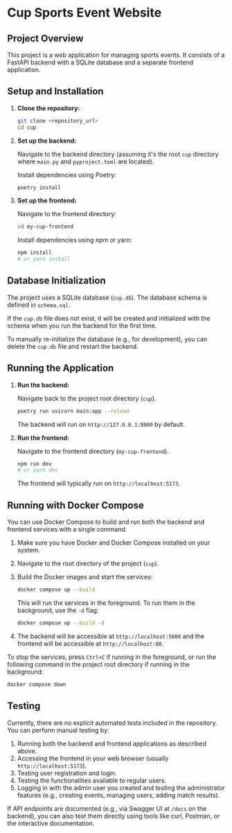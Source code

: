 # Cup Sports Event Website

## Project Overview

This project is a web application for managing sports events. It consists of a FastAPI backend with a SQLite database and a separate frontend application.

## Setup and Installation

1.  **Clone the repository:**

    ```bash
    git clone <repository_url>
    cd cup
    ```

2.  **Set up the backend:**

    Navigate to the backend directory (assuming it's the root `cup` directory where `main.py` and `pyproject.toml` are located).

    Install dependencies using Poetry:

    ```bash
    poetry install
    ```

3.  **Set up the frontend:**

    Navigate to the frontend directory:

    ```bash
    cd my-cup-frontend
    ```

    Install dependencies using npm or yarn:

    ```bash
    npm install
    # or yarn install
    ```

## Database Initialization

The project uses a SQLite database (`cup.db`). The database schema is defined in `schema.sql`.

If the `cup.db` file does not exist, it will be created and initialized with the schema when you run the backend for the first time.

To manually re-initialize the database (e.g., for development), you can delete the `cup.db` file and restart the backend.

## Running the Application

1.  **Run the backend:**

    Navigate back to the project root directory (`cup`).

    ```bash
    poetry run uvicorn main:app --reload
    ```

    The backend will run on `http://127.0.0.1:8000` by default.

2.  **Run the frontend:**

    Navigate to the frontend directory (`my-cup-frontend`).

    ```bash
    npm run dev
    # or yarn dev
    ```

    The frontend will typically run on `http://localhost:5173`.

## Running with Docker Compose

You can use Docker Compose to build and run both the backend and frontend services with a single command.

1.  Make sure you have Docker and Docker Compose installed on your system.
2.  Navigate to the root directory of the project (`cup`).
3.  Build the Docker images and start the services:

    ```bash
    docker compose up --build
    ```

    This will run the services in the foreground. To run them in the background, use the `-d` flag:

    ```bash
    docker compose up --build -d
    ```

4.  The backend will be accessible at `http://localhost:5000` and the frontend will be accessible at `http://localhost:80`.

To stop the services, press `Ctrl+C` if running in the foreground, or run the following command in the project root directory if running in the background:

```bash
docker compose down
```

## Testing

Currently, there are no explicit automated tests included in the repository. You can perform manual testing by:

1.  Running both the backend and frontend applications as described above.
2.  Accessing the frontend in your web browser (usually `http://localhost:5173`).
3.  Testing user registration and login.
4.  Testing the functionalities available to regular users.
5.  Logging in with the admin user you created and testing the administrator features (e.g., creating events, managing users, adding match results).

If API endpoints are documented (e.g., via Swagger UI at `/docs` on the backend), you can also test them directly using tools like curl, Postman, or the interactive documentation. 